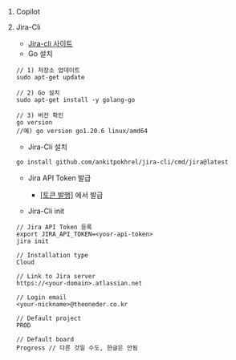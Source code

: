 1. Copilot

2. Jira-Cli
    - <a href="https://github.com/ankitpokhrel/jira-cli?tab=readme-ov-file" target="_blank"> Jira-cli 사이트 </a>
    - Go 설치
    ```
    // 1) 저장소 업데이트
    sudo apt-get update

    // 2) Go 설치
    sudo apt-get install -y golang-go

    // 3) 버전 확인
    go version
    //예) go version go1.20.6 linux/amd64
    ```

    - Jira-Cli 설치
    ```
    go install github.com/ankitpokhrel/jira-cli/cmd/jira@latest
    ```

    - Jira API Token 발급
        - <a href="https://id.atlassian.com/manage-profile/security/api-tokens" target="_blank">[토큰 발행]</a> 에서 발급

    - Jira-Cli init
    ```
    // Jira API Token 등록
    export JIRA_API_TOKEN=<your-api-token>
    jira init

    // Installation type
    Cloud

    // Link to Jira server
    https://<your-domain>.atlassian.net

    // Login email
    <your-nickname>@theoneder.co.kr

    // Default project
    PROD

    // Default board
    Progress // 다른 것일 수도, 한글은 안됨
    ```

